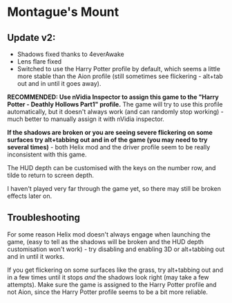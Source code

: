 Montague's Mount
================

Update v2:
----------
- Shadows fixed thanks to 4everAwake
- Lens flare fixed
- Switched to use the Harry Potter profile by default, which seems a little
  more stable than the Aion profile (still sometimes see flickering - alt+tab
  out and in until it goes away).

**RECOMMENDED: Use nVidia Inspector to assign this game to the "Harry Potter -
Deathly Hollows Part1" profile.** The game will try to use this profile
automatically, but it doesn't always work (and can randomly stop working) -
much better to manually assign it with nVidia inspector.

**If the shadows are broken or you are seeing severe flickering on some
surfaces try alt+tabbing out and in of the game (you may need to try several
times)** - both Helix mod and the driver profile seem to be really inconsistent
with this game.

The HUD depth can be customised with the keys on the number row, and tilde to
return to screen depth.

I haven't played very far through the game yet, so there may still be broken
effects later on.

Troubleshooting
---------------
For some reason Helix mod doesn't always engage when launching the game, (easy
to tell as the shadows will be broken and the HUD depth customisation won't
work) - try disabling and enabling 3D or alt+tabbing out and in until it works.

If you get flickering on some surfaces like the grass, try alt+tabbing out and
in a few times until it stops *and* the shadows look right (may take a few
attempts). Make sure the game is assigned to the Harry Potter profile and not
Aion, since the Harry Potter profile seems to be a bit more reliable.


